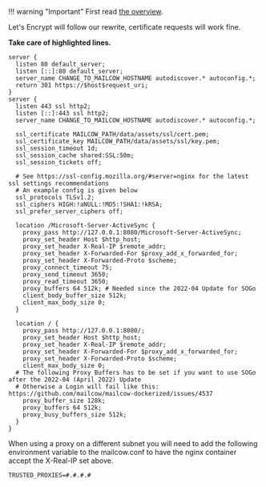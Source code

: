 !!! warning "Important"
    First read [the overview](r_p.md).

Let's Encrypt will follow our rewrite, certificate requests will work fine.

**Take care of highlighted lines.**

``` hl_lines="4 10 12 13 25 39"
server {
  listen 80 default_server;
  listen [::]:80 default_server;
  server_name CHANGE_TO_MAILCOW_HOSTNAME autodiscover.* autoconfig.*;
  return 301 https://$host$request_uri;
}
server {
  listen 443 ssl http2;
  listen [::]:443 ssl http2;
  server_name CHANGE_TO_MAILCOW_HOSTNAME autodiscover.* autoconfig.*;

  ssl_certificate MAILCOW_PATH/data/assets/ssl/cert.pem;
  ssl_certificate_key MAILCOW_PATH/data/assets/ssl/key.pem;
  ssl_session_timeout 1d;
  ssl_session_cache shared:SSL:50m;
  ssl_session_tickets off;

  # See https://ssl-config.mozilla.org/#server=nginx for the latest ssl settings recommendations
  # An example config is given below
  ssl_protocols TLSv1.2;
  ssl_ciphers HIGH:!aNULL:!MD5:!SHA1:!kRSA;
  ssl_prefer_server_ciphers off;

  location /Microsoft-Server-ActiveSync {
    proxy_pass http://127.0.0.1:8080/Microsoft-Server-ActiveSync;
    proxy_set_header Host $http_host;
    proxy_set_header X-Real-IP $remote_addr;
    proxy_set_header X-Forwarded-For $proxy_add_x_forwarded_for;
    proxy_set_header X-Forwarded-Proto $scheme;
    proxy_connect_timeout 75;
    proxy_send_timeout 3650;
    proxy_read_timeout 3650;
    proxy_buffers 64 512k; # Needed since the 2022-04 Update for SOGo
    client_body_buffer_size 512k;
    client_max_body_size 0;
  }

  location / {
    proxy_pass http://127.0.0.1:8080/;
    proxy_set_header Host $http_host;
    proxy_set_header X-Real-IP $remote_addr;
    proxy_set_header X-Forwarded-For $proxy_add_x_forwarded_for;
    proxy_set_header X-Forwarded-Proto $scheme;
    client_max_body_size 0;
  # The following Proxy Buffers has to be set if you want to use SOGo after the 2022-04 (April 2022) Update
  # Otherwise a Login will fail like this: https://github.com/mailcow/mailcow-dockerized/issues/4537
	proxy_buffer_size 128k;
    proxy_buffers 64 512k;
    proxy_busy_buffers_size 512k;
  }
}
```
When using a proxy on a different subnet you will need to add the following environment variable to the mailcow.conf to have the nginx container accept the X-Real-IP set above.
```
TRUSTED_PROXIES=#.#.#.#
```